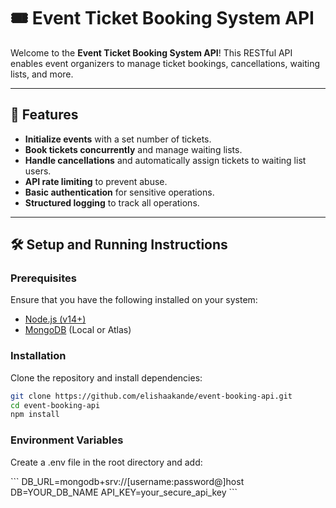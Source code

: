 # 🎟️ **Event Ticket Booking System API**

Welcome to the **Event Ticket Booking System API**! This RESTful API enables event organizers to manage ticket bookings, cancellations, waiting lists, and more.

---

## 🚀 **Features**

- **Initialize events** with a set number of tickets.
- **Book tickets concurrently** and manage waiting lists.
- **Handle cancellations** and automatically assign tickets to waiting list users.
- **API rate limiting** to prevent abuse.
- **Basic authentication** for sensitive operations.
- **Structured logging** to track all operations.

---

## 🛠️ **Setup and Running Instructions**

### Prerequisites

Ensure that you have the following installed on your system:

- [Node.js (v14+)](https://nodejs.org/)
- [MongoDB](https://www.mongodb.com/) (Local or Atlas)

### Installation

Clone the repository and install dependencies:

```bash
git clone https://github.com/elishaakande/event-booking-api.git
cd event-booking-api
npm install
```

### Environment Variables

Create a .env file in the root directory and add:

\`\`\`
DB_URL=mongodb+srv://[username:password@]host
DB=YOUR_DB_NAME
API_KEY=your_secure_api_key
\`\`\`
